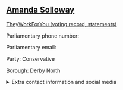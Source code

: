 ## <a href="https://members.parliament.uk/member/4372/contact">Amanda Solloway</a>

<a href="https://www.theyworkforyou.com/mp/25436/amanda_solloway/derby_north">TheyWorkForYou (voting record, statements)</a> 

Parliamentary phone number:  

Parliamentary email:  

Party: Conservative 

Borough: Derby North 

<details><summary>Extra contact information and social media</summary> 
<li>Website: https://www.amandasolloway.org.uk/</li>
<li>Twitter: https://twitter.com/ASollowayUK</li>
<li>Constituency office phone number: 01332504159</li>
<li>Constituency office email:</li>
<li>Facebook: https://www.facebook.com/AmandaSollowayOfficial/</li>
<li>Instagram: https://www.instagram.com/asollowayuk/</li>
<li>Youtube:</li>
<li>Linkedin:</li>
<li>Government department phone number:</li>
<li>Government department email:</li>
<li>Threads:</li>
<li>Party office phone number:</li>
<li>Party office email:</li>
<li>Tiktok:</li>
</details>